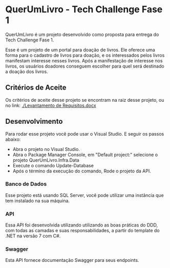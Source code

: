 # QuerUmLivro - Tech Challenge Fase 1

QuerUmLivro é um projeto desenvolvido como proposta para entrega do Tech Challenge Fase 1.

Esse é um projeto de um portal para doação de livros.
Ele oferece uma forma para o cadastro de livros para doação, e os interessados pelos livros manifestam interesse nesses livros.
Após a manifestação de interesse nos livros, os usuários doadores conseguem escolher para quel será destinado a doação dos livros.

## Critérios de Aceite

Os critérios de aceite desse projeto se encontram na raiz desse projeto, ou no link: [./Levantamento de Requisitos.docx](https://github.com/jorgelodev/QuerUmLivro/blob/c55c3511b6716c2bc516e766ed755bb9b966c193/Levantamento%20de%20Requisitos.docx)

## Desenvolvimento 

Para rodar esse projeto você pode usar o Visual Studio. E seguir os passos abaixo:

* Abra o projeto no Visual Studio.
* Abra o Package Manager Console, em "Default project:" selecione o projeto QuerUmLivro.Infra.Data
* Execute o comando Update-Database
* Após o término da execução do comando, Rode o projeto da API.

### Banco de Dados

Esse projeto está usando SQL Server, você pode utilizar uma instância que tem instalado na sua máquina.

### API

Essa API foi desenvolvida utilizando utilizando as boas práticas do DDD, com todas as camadas e suas responsabilidades, a partir do template do .NET na versão 7 com C#.

### Swagger

Esta API fornece documentação Swagger para seus endpoints.

